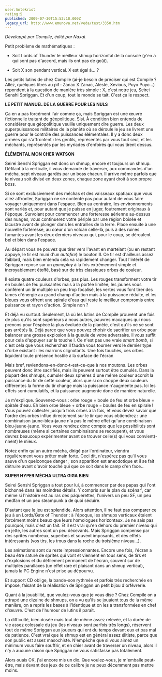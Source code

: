 ```yaml
---
user:Antekrist
rating:5
published: 2009-07-30T15:52:10.000Z
legacy_url: http://www.emunova.net/veda/test/3350.htm
---
```

_Développé par Compile, édité par Naxat._  

  

Petit problème de mathématiques :  

- Soit Lords of Thunder le meilleur shmup horizontal de la console (y'en a qui sont pas d'accord, mais ils ont pas de goût).  

- Soit X son pendant vertical. X est égal à... ?  

Les petits lutins de chez Compile (ai-je besoin de préciser qui est Compile ? Allez, quelques titres au pif : Zanac X Zanac, Aleste, Xevious, Puyo Puyo...) répondent à la question de manière très simple : X, c'est notre jeu, Seirei Senshi Spriggan. Et d'un coup, tout le monde se tait. C'est ça le respect.  

  

**LE PETIT MANUEL DE LA GUERRE POUR LES NULS**  

Ça en a pas forcément l'air comme ça, mais Spriggan est une œuvre fictionnelle traitant de géopolitique. Sisi. À condition bien entendu de considérer que géopolitique veuille uniquement dire guerre. Les deux superpuissances militaires de la planète où se déroule le jeu se livrent une guerre pour le contrôle des puissances élémentales. Il y a donc deux armées qui s'affrontent : les gentils, représentés par vous tout seul, et les méchants, représentés par les myriades d'enfoirés qui vous tirent dessus.  

  

**ÉLÉMENTAL MON CHER WATSON**  

Seirei Senshi Spriggan est donc un shmup, encore et toujours un shmup. Défilant à la verticale, il vous demande de traverser, aux commandes d'un mécha, sept niveaux gardés par un boss chacun. Il arrive même parfois que le niveau soit divisé en deux zones, chaque zone ayant droit à son propre boss.  

Si ce sont exclusivement des méchas et des vaisseaux spatiaux que vous allez affronter, Spriggan ne se contente pas pour autant de vous faire voyager uniquement dans l'espace. Bien au contraire, les environnements sont variés et, pour autant que je puisse en juger, foutrement originaux à l'époque. Survolant pour commencer une forteresse aérienne au-dessus des nuages, vous continuerez votre périple par une région boisée et lacustre avant de plonger dans les entrailles de la terre. Place ensuite à une nouvelle forteresse, au cœur d'un volcan celle-là, puis à des ruines fumantes avant les deux derniers niveaux qui, pour le coup, se déroulent bel et bien dans l'espace.  

Au départ vous ne pouvez que tirer vers l'avant en martelant (ou en restant appuyé, le tir est muni d'un _autofire_) le bouton II. Ce tir est d'ailleurs assez faiblard, mais bien entendu cela va rapidement changer. Tout l'intérêt de Spriggan repose sur un _gameplay_ à la fois extrêmement simple et incroyablement étoffé, basé sur de très classiques orbes de couleur.  

Il existe quatre couleurs d'orbes, pas plus. Les rouges transforment votre tir en boules de feu puissantes mais à la portée limitée, les jaunes vous confèrent un tir multiple un peu trop focalisé, les vertes vous font tirer des lames d'énergie au grand champ d'action mais à la puissance réduite, et les bleues vous offrent une spirale d'eau qui reste le meilleur compromis entre puissance et rayon d'action. Simple non ?  

Et déjà vu surtout. Seulement, là où les lutins de Compile prouvent une fois de plus qu'ils sont supérieurs à nous autres, pauvres macaques qui nous prenons pour l'espèce la plus évoluée de la planète, c'est qu'ils ne se sont pas arrêtés là. Déjà parce que vous pouvez choisir de sacrifier un orbe pour balancer une grosse explosion à la gueule de votre adversaire. Il vous suffit pour cela d'appuyer sur la touche I. Ce n'est pas une vraie _smart bomb_, si c'est cela que vous recherchez il faudra vous tourner vers le dernier type d'orbe existant : les marrons clignotants. Une fois touchés, ces orbes liquident toute présence hostile à la surface de l'écran.  

Mais bref, reviendons-en-donc-t-est-ce-que à nos moutons. Les orbes peuvent donc être sacrifiés, mais ils peuvent surtout être cumulés. Dans la plupart des shmups, cumuler deux sphères d'une même couleur accroît la puissance du tir de cette couleur, alors que si on choppe deux couleurs différentes la forme du tir change mais la puissance n'augmente pas. Ici les effets sont cumulatifs, et la puissance augmente donc de manière naturelle.  

Je m'explique. Souvenez-vous : orbe rouge = boule de feu et orbe bleue = spirale d'eau. Eh bien orbe bleue + orbe rouge = boules de feu en spirale ! Vous pouvez collecter jusqu'à trois orbes à la fois, et vous devez savoir que l'ordre des orbes influe directement sur le tir que vous obtiendrez : une combinaison jaune-bleu-jaune n'a pas le même effet qu'une combinaison bleu-jaune-jaune. Vous vous rendrez donc compte que les possibilités sont nombreuses (même si certaines combinaisons se recoupent), et vous devrez beaucoup expérimenter avant de trouver celle(s) qui vous convient(-nnent) le mieux.  

Notez enfin qu'un autre mécha, dirigé par l'ordinateur, viendra régulièrement vous prêter main forte. Ceci dit, n'espérez pas qu'il vous sauve d'un quelconque danger ; son apparition est anecdotique et il se fait détruire avant d'avoir touché qui que ce soit dans le camp d'en face...  

  

**SUPER HYPER MÉCHA ULTRA GIGA BIEN**  

Seirei Senshi Spriggan a tout pour lui, à commencer par des papas qui l'ont bichonné dans les moindres détails. Y compris sur le plan du scénar', car même si l'histoire est au ras des pâquerettes, l'univers un peu SF, un peu medfan et un peu steampunk a de quoi séduire.  

D'autant que le jeu est splendide. Alors attention, il ne faut pas comparer ce jeu à un Lords/Gate of Thunder : à l'époque, les shmups verticaux étaient forcément moins beaux que leurs homologues horizontaux. Je ne sais pas pourquoi, mais c'est un fait. Et il est vrai qu'en dehors du premier niveau qui en jette, les autres sont un peu décevants. Mais Spriggan compense par des sprites nombreux, superbes et souvent imposants, et des effets intéressants (vos tirs, les trous dans la roche du troisième niveau...).  

Les animations sont du reste impressionnantes. Encore une fois, l'écran a beau être saturé de sprites qui vont et viennent en tous sens, de tirs et d'explosions et du défilement permanent de l'écran, souvent sur de multiples parallaxes (un effet rare et plaisant dans un shmup vertical), jamais la PC Engine n'est prise au dépourvu.  

Et support CD oblige, la bande-son rythmée et parfois très recherchée en impose, faisant de la réalisation de Spriggan un petit bijou d'orfèvrerie.  

Quant à la jouabilité, que voulez-vous que je vous dise ? Chez Compile on a attrapé une dizaine de shmups, on a vu qu'ils se jouaient tous de la même manière, on a repris les bases à l'identique et on les a transformées en chef d'œuvre. C'est de l'humour de lutins il paraît.  

La difficulté, bien dosée mais tout de même assez relevée, et la durée de vie assez colossale du jeu (les niveaux sont parfois très longs), réservent tout de même Spriggan aux joueurs qui ont du temps devant eux et pas mal de patience. C'est vrai que le shmup est en général assez élitiste, parce que son public est assez masochiste. N'empêche que si vous aimez un minimum vous faire souffrir, et en chier avant de traverser un niveau, alors il n'y a aucune raison que Spriggan ne vous satisfasse pas totalement.  

Alors ouais OK, j'ai encore mis un dix. Que voulez-vous, je m'emballe peut-être, mais devant des jeux de ce calibre je ne peux décemment pas mettre moins.